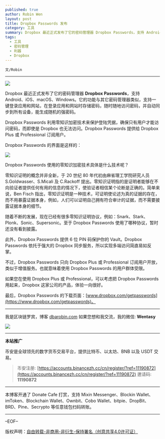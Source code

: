 ```yaml
---
published: true
author: Robin Wen
layout: post
title: Dropbox Passwords 发布
category: 工具
summary: Dropbox 最近正式发布了它的密码管理器 Dropbox Passwords，支持 Android、iOS、macOS、Windows。它的功能与其它密码管理器类似，支持一键登录应用和网站，在登录应用和网站时存储密码，随时随地访问密码，并自动同步到所有设备，能生成随机的强密码。不过，Dropbox Passwords 只向 Dropbox Plus 或 Professional 订阅用户开放，类似于增值服务。也就意味着使用 Dropbox Passwords 的用户群体受限。如果您在使用 Dropbox Plus 或 Professional，可以考虑把 Dropbox Passwords 用起来，Dropbox 这家公司的产品，体验一向很好。
tags:
  - 工具
  - 密码管理
  - 利器
  - Dropbox
---
```


`文/Robin`

***

![](https://cdn.dbarobin.com/9am716f.png)

Dropbox 最近正式发布了它的密码管理器 **Dropbox Passwords**，支持 Android、iOS、macOS、Windows。它的功能与其它密码管理器类似，支持一键登录应用和网站，在登录应用和网站时存储密码，随时随地访问密码，并自动同步到所有设备，能生成随机的强密码。

Dropbox Passwords 利用零知识加密技术来保护登陆凭据，确保只有用户才能访问密码，而即使是 Dropbox 也无法访问。Dropbox Passwords 提供给 Dropbox Plus 或 Professional 订阅用户。

Dropbox Passwords 的界面是这样的：

![](https://cdn.dbarobin.com/ersw39u.png)

Dropbox Passwords 使用的零知识加密技术具体是什么技术呢？

零知识证明的概念并非全新，于 20 世纪 80 年代初由麻省理工学院研究人员 S.Goldwasser、S.Micali 及 C.Rackoff 提出。零知识证明指的是证明者能够在不向验证者提供任何有用的信息的情况下，使验证者相信某个论断是正确的。简单来说，Ben Fisch 指出，零知识证明是一种技术，可证明使论述为真的证据的存在，而不用暴露证据本身，例如，人们可以证明自己拥有符合审计的证据，而不需要披露证据本身的细节。

随着不断的发展，现在已经有很多零知识证明协议，例如：Snark、Stark、Plonk、Sonic、Supersonic。至于 Dropbox Passwords 使用了哪种协议，暂时还没有看到披露。

此外，Dropbox Passwords 提供 6 位 PIN 码保护你的 Vault。Dropbox Passwords 依托于强大的 Dropbox 同步服务，所以实现多端访问简直易如反掌。

不过，Dropbox Passwords 只向 Dropbox Plus 或 Professional 订阅用户开放，类似于增值服务。也就意味着使用 Dropbox Passwords 的用户群体受限。

如果您在使用 Dropbox Plus 或 Professional，可以考虑把 Dropbox Passwords 用起来，Dropbox 这家公司的产品，体验一向很好。

最后，Dropbox Passwords 的下载页面：[www.dropbox.com/getpasswords](https://www.dropbox.com/getpasswords)。

***

我是区块链罗宾，博客 [dbarobin.com](https://dbarobin.com/)
如果您想和我交流，我的微信: **Wentasy**

![](https://cdn.dbarobin.com/v4yywe2.png)

***

**本站推广**

币安是全球领先的数字货币交易平台，提供比特币、以太坊、BNB 以及 USDT 交易。

> 币安注册: [https://accounts.binancezh.cc/cn/register/?ref=11190872](https://accounts.binancezh.cc/cn/register/?ref=11190872)
> 邀请码: **11190872**

***

本博客开通了 Donate Cafe 打赏，支持 Mixin Messenger、Blockin Wallet、imToken、Blockchain Wallet、Ownbit、Cobo Wallet、bitpie、DropBit、BRD、Pine、Secrypto 等任意钱包扫码转账。

<center>
    <div class="--donate-button"
         data-button-id="f8b9df0d-af9a-460d-8258-d3f435445075"
    ></div>
</center>

***

–EOF–

版权声明：[自由转载-非商用-非衍生-保持署名（创意共享4.0许可证）](http://creativecommons.org/licenses/by-nc-nd/4.0/deed.zh)